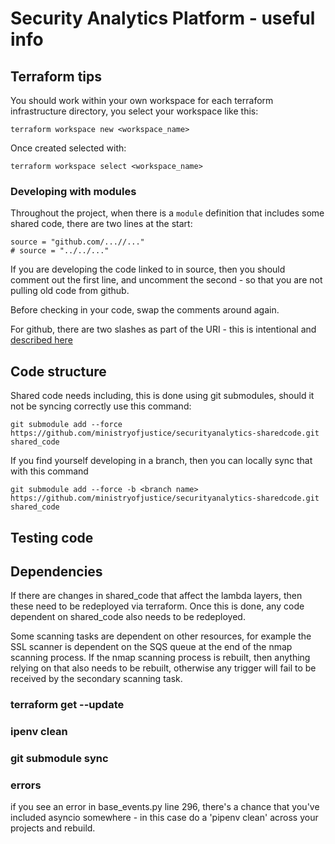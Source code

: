 # Security Analytics Platform - useful info

## Terraform tips

You should work within your own workspace for each terraform infrastructure directory, you select your workspace like this:

`terraform workspace new <workspace_name>`

Once created selected with: 

`terraform workspace select <workspace_name>`

### Developing with modules

Throughout the project, when there is a `module` definition that includes some shared code, there are two lines at the start:

```
source = "github.com/...//..."
# source = "../../..."
```

If you are developing the code linked to in source, then you should comment out the first line, and uncomment the second - so that you are not pulling old code from github.

Before checking in your code, swap the comments around again.

For github, there are two slashes as part of the URI - this is intentional and [described here](https://www.terraform.io/docs/modules/sources.html#modules-in-package-sub-directories)

## Code structure

Shared code needs including, this is done using git submodules, should it not be syncing correctly use this command: 

`git submodule add --force https://github.com/ministryofjustice/securityanalytics-sharedcode.git shared_code`

If you find yourself developing in a branch, then you can locally sync that with this command

`git submodule add --force -b <branch name> https://github.com/ministryofjustice/securityanalytics-sharedcode.git shared_code`

## Testing code


## Dependencies

If there are changes in shared_code that affect the lambda layers, then these need to be redeployed via terraform.  Once this is done, any code dependent on shared_code also needs to be redeployed.

Some scanning tasks are dependent on other resources, for example the SSL scanner is dependent on the SQS queue at the end of the nmap scanning process. If the nmap scanning process is rebuilt, then anything relying on that also needs to be rebuilt, otherwise any trigger will fail to be received by the secondary scanning task.

### terraform get --update

### ipenv clean

### git submodule sync



### errors

if you see an error in base_events.py line 296, there's a chance that you've included asyncio somewhere - in this case do a 'pipenv clean' across your projects and rebuild.

